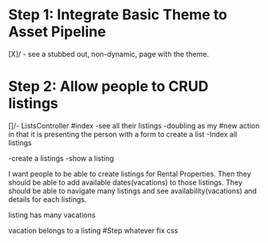# Step 1: Integrate Basic Theme to Asset Pipeline
[X]/ - see a stubbed out, non-dynamic, page with the theme.

# Step 2: Allow people to CRUD listings

[]/- ListsController
  #index
  -see all their listings
  -doubling as my #new action in that it is presenting the person with a form to create a list
  -Index all listings

-create a listings
-show a listing

I want people to be able to create listings for Rental Properties. Then they should be able to add available dates(vacations) to those listings. They should be able to navigate many listings and see availability(vacations) and details for each listings.

listing
  has many vacations

vacation
    belongs to a listing
#Step whatever fix css
